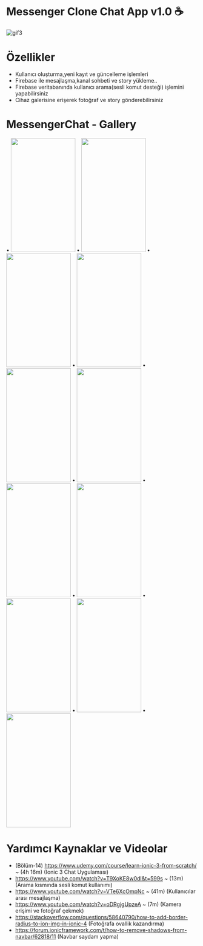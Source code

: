 # Messenger Clone Chat App v1.0  :coffee:

![gif3](https://user-images.githubusercontent.com/50170946/85266769-05d55480-b47d-11ea-8c03-d50adb1b755f.gif)

# Özellikler

 * Kullanıcı oluşturma,yeni kayıt ve güncelleme işlemleri
 * Firebase ile mesajlaşma,kanal sohbeti ve story yükleme..
 * Firebase veritabanında kullanıcı arama(sesli komut desteği) işlemini yapabilirsiniz
 * Cihaz galerisine erişerek fotoğraf ve story gönderebilirsiniz
 

# MessengerChat - Gallery

• <img src="https://user-images.githubusercontent.com/50170946/85267097-767c7100-b47d-11ea-9dee-ea211f8d30c7.png" width="170" height="300">
• <img src="https://user-images.githubusercontent.com/50170946/85267102-77ad9e00-b47d-11ea-897e-be4ad7bcddb8.png" width="170" height="300">
• <img src="https://user-images.githubusercontent.com/50170946/85267107-78decb00-b47d-11ea-83e4-e8ea810adee9.png" width="170" height="300">
• <img src="https://user-images.githubusercontent.com/50170946/85267117-7c725200-b47d-11ea-9132-e4f5a47eb9c8.png" width="170" height="300">
• <img src="https://user-images.githubusercontent.com/50170946/85267119-7d0ae880-b47d-11ea-902d-7f6f350c2c1a.png" width="170" height="300">
• <img src="https://user-images.githubusercontent.com/50170946/85267123-7da37f00-b47d-11ea-8646-b2c980cb522a.png" width="170" height="300">
• <img src="https://user-images.githubusercontent.com/50170946/85267126-7e3c1580-b47d-11ea-92ea-60801af56ec3.png" width="170" height="300">
• <img src="https://user-images.githubusercontent.com/50170946/85267129-7ed4ac00-b47d-11ea-88a1-914cc3d1c6fa.png" width="170" height="300">
• <img src="https://user-images.githubusercontent.com/50170946/85269817-1d164100-b481-11ea-9102-6f3a4fbe71a1.png" width="170" height="300">
• <img src="https://user-images.githubusercontent.com/50170946/85269823-1e476e00-b481-11ea-99fc-9f7b2375374a.png" width="170" height="300">
• <img src="https://user-images.githubusercontent.com/50170946/85269827-1ee00480-b481-11ea-9934-05b686035c65.png" width="170" height="300">

# Yardımcı Kaynaklar ve Videolar

 * (Bölüm-14) https://www.udemy.com/course/learn-ionic-3-from-scratch/ ~ (4h 16m) (Ionic 3 Chat Uygulaması)
 * https://www.youtube.com/watch?v=T9XoKE8w0dI&t=599s ~ (13m) (Arama kısmında sesli komut kullanımı)
 * https://www.youtube.com/watch?v=VTe6XcOmpNc ~ (41m) (Kullanıcılar arası mesajlaşma)
 * https://www.youtube.com/watch?v=oDRgjgUpzeA ~ (7m) (Kamera erişimi ve fotoğraf çekmek)
 * https://stackoverflow.com/questions/58640790/how-to-add-border-radius-to-ion-img-in-ionic-4 (Fotoğrafa ovallik kazandırma)
 * https://forum.ionicframework.com/t/how-to-remove-shadows-from-navbar/62818/11 (Navbar saydam yapma)
 


